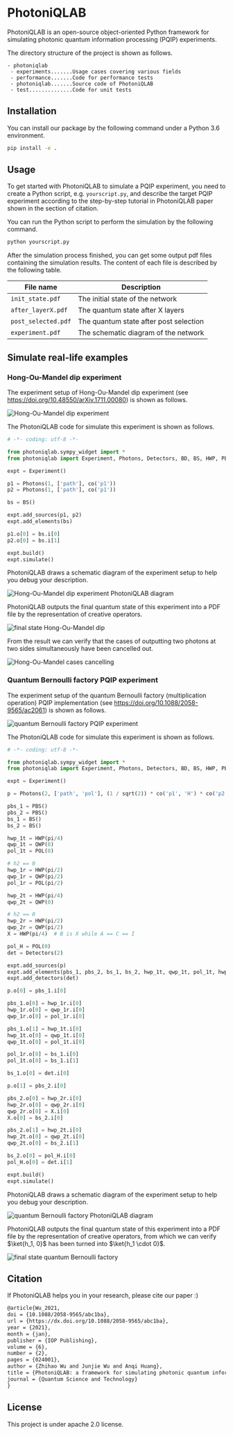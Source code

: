 # PhotoniQLAB

PhotoniQLAB is an open-source object-oriented Python framework for simulating photonic quantum information processing (PQIP) experiments.

The directory structure of the project is shown as follows.

```text
- photoniqlab
 - experiments.......Usage cases covering various fields
 - performance.......Code for performance tests
 - photoniqlab.......Source code of PhotoniQLAB
 - test..............Code for unit tests
```

## Installation

You can install our package by the following command under a Python 3.6 environment.

```bash
pip install -e .
```

## Usage

To get started with PhotoniQLAB to simulate a PQIP experiment, you need to create a Python script, e.g. `yourscript.py`, and describe the target PQIP experiment according to the step-by-step tutorial in PhotoniQLAB paper shown in the section of citation.

You can run the Python script to perform the simulation by the following command.

```bash
python yourscript.py
```

After the simulation process finished, you can get some output pdf files containing the simulation results. The content of each file is described by the following table.

| File name | Description                    |
| ------------- | ------------------------------ |
| `init_state.pdf` | The initial state of the network |
| `after_layerX.pdf`   | The quantum state after X layers |
| `post_selected.pdf`   | The quantum state after post selection |
| `experiment.pdf`   | The schematic diagram of the network |

## Simulate real-life examples

### Hong-Ou-Mandel dip experiment

The experiment setup of Hong-Ou-Mandel dip experiment (see <https://doi.org/10.48550/arXiv.1711.00080>) is shown as follows.

![Hong-Ou-Mandel dip experiment](./experiments/demo/figs/Hong-Ou-Mandel-dip-experiment.png)

The PhotoniQLAB code for simulate this experiment is shown as follows.

```python
# -*- coding: utf-8 -*-

from photoniqlab.sympy_widget import *
from photoniqlab import Experiment, Photons, Detectors, BD, BS, HWP, PBS, POL, PS, QWP

expt = Experiment()

p1 = Photons(1, ['path'], co('p1'))
p2 = Photons(1, ['path'], co('p1'))

bs = BS()

expt.add_sources(p1, p2)
expt.add_elements(bs)

p1.o[0] = bs.i[0]
p2.o[0] = bs.i[1]

expt.build()
expt.simulate()
```

PhotoniQLAB draws a schematic diagram of the experiment setup to help you debug your description.

![Hong-Ou-Mandel dip experiment PhotoniQLAB diagram](./experiments/demo/figs/Hong-Ou-Mandel-dip-experiment-PhotoniQLAB-diagram.png)

PhotoniQLAB outputs the final quantum state of this experiment into a PDF file by the representation of creative operators.

![final state Hong-Ou-Mandel dip](./experiments/demo/figs/final-state-Hong-Ou-Mandel-dip.png)

From the result we can verify that the cases of outputting two photons at two sides simultaneously have been cancelled out.

![Hong-Ou-Mandel cases cancelling](./experiments/demo/figs/Hong-Ou-Mandel-cases-cancelling.png)

### Quantum Bernoulli factory PQIP experiment

The experiment setup of the quantum Bernoulli factory (multiplication operation) PQIP implementation (see <https://doi.org/10.1088/2058-9565/ac2061>) is shown as follows.

![quantum Bernoulli factory PQIP experiment](./experiments/demo/figs/quantum-Bernoulli-factory-PQIP-experiment.png)

The PhotoniQLAB code for simulate this experiment is shown as follows.

```python
# -*- coding: utf-8 -*-

from photoniqlab.sympy_widget import *
from photoniqlab import Experiment, Photons, Detectors, BD, BS, HWP, PBS, POL, PS, QWP

expt = Experiment()

p = Photons(2, ['path', 'pol'], (1 / sqrt(2)) * co('p1', 'H') * co('p2', 'H') + (1 / sqrt(2)) * co('p1', 'V') * co('p2', 'V'))

pbs_1 = PBS()
pbs_2 = PBS()
bs_1 = BS()
bs_2 = BS()

hwp_1t = HWP(pi/4)
qwp_1t = QWP(0)
pol_1t = POL(0)

# h2 == 0
hwp_1r = HWP(pi/2)
qwp_1r = QWP(pi/2)
pol_1r = POL(pi/2)

hwp_2t = HWP(pi/4)
qwp_2t = QWP(0)

# h2 == 0
hwp_2r = HWP(pi/2)
qwp_2r = QWP(pi/2)
X = HWP(pi/4)  # B is X while A == C == I

pol_H = POL(0)
det = Detectors(2)

expt.add_sources(p)
expt.add_elements(pbs_1, pbs_2, bs_1, bs_2, hwp_1t, qwp_1t, pol_1t, hwp_1r, qwp_1r, pol_1r, hwp_2t, qwp_2t, hwp_2r, qwp_2r, X, pol_H)
expt.add_detectors(det)

p.o[0] = pbs_1.i[0]

pbs_1.o[0] = hwp_1r.i[0]
hwp_1r.o[0] = qwp_1r.i[0]
qwp_1r.o[0] = pol_1r.i[0]

pbs_1.o[1] = hwp_1t.i[0]
hwp_1t.o[0] = qwp_1t.i[0]
qwp_1t.o[0] = pol_1t.i[0]

pol_1r.o[0] = bs_1.i[0]
pol_1t.o[0] = bs_1.i[1]

bs_1.o[0] = det.i[0]

p.o[1] = pbs_2.i[0]

pbs_2.o[0] = hwp_2r.i[0]
hwp_2r.o[0] = qwp_2r.i[0]
qwp_2r.o[0] = X.i[0]
X.o[0] = bs_2.i[0]

pbs_2.o[1] = hwp_2t.i[0]
hwp_2t.o[0] = qwp_2t.i[0]
qwp_2t.o[0] = bs_2.i[1]

bs_2.o[0] = pol_H.i[0]
pol_H.o[0] = det.i[1]

expt.build()
expt.simulate()
```

PhotoniQLAB draws a schematic diagram of the experiment setup to help you debug your description.

![quantum Bernoulli factory PhotoniQLAB diagram](./experiments/demo/figs/quantum-Bernoulli-factory-PhotoniQLAB-diagram.png)

PhotoniQLAB outputs the final quantum state of this experiment into a PDF file by the representation of creative operators, from which we can verify $\ket{h_1, 0}$ has been turned into $\ket{h_1 \cdot 0}$.

![final state quantum Bernoulli factory](./experiments/demo/figs/final-state-quantum-Bernoulli-factory.png)

## Citation

If PhotoniQLAB helps you in your research, please cite our paper :)

```latex
@article{Wu_2021,
doi = {10.1088/2058-9565/abc1ba},
url = {https://dx.doi.org/10.1088/2058-9565/abc1ba},
year = {2021},
month = {jan},
publisher = {IOP Publishing},
volume = {6},
number = {2},
pages = {024001},
author = {Zhihao Wu and Junjie Wu and Anqi Huang},
title = {PhotoniQLAB: a framework for simulating photonic quantum information processing experiments},
journal = {Quantum Science and Technology}
}
```

## License

This project is under apache 2.0 license.
